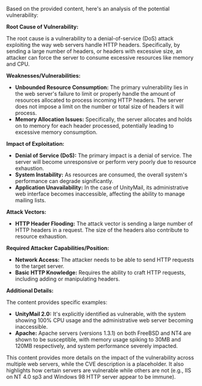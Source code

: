 Based on the provided content, here's an analysis of the potential vulnerability:

**Root Cause of Vulnerability:**

The root cause is a vulnerability to a denial-of-service (DoS) attack exploiting the way web servers handle HTTP headers. Specifically, by sending a large number of headers, or headers with excessive size, an attacker can force the server to consume excessive resources like memory and CPU.

**Weaknesses/Vulnerabilities:**

- **Unbounded Resource Consumption:** The primary vulnerability lies in the web server's failure to limit or properly handle the amount of resources allocated to process incoming HTTP headers. The server does not impose a limit on the number or total size of headers it will process.
- **Memory Allocation Issues:** Specifically, the server allocates and holds on to memory for each header processed, potentially leading to excessive memory consumption.

**Impact of Exploitation:**

- **Denial of Service (DoS):** The primary impact is a denial of service. The server will become unresponsive or perform very poorly due to resource exhaustion.
- **System Instability:** As resources are consumed, the overall system's performance can degrade significantly.
- **Application Unavailability:** In the case of UnityMail, its administrative web interface becomes inaccessible, affecting the ability to manage mailing lists.

**Attack Vectors:**

- **HTTP Header Flooding:** The attack vector is sending a large number of HTTP headers in a request. The size of the headers also contribute to resource exhaustion.

**Required Attacker Capabilities/Position:**

- **Network Access:** The attacker needs to be able to send HTTP requests to the target server.
- **Basic HTTP Knowledge:** Requires the ability to craft HTTP requests, including adding or manipulating headers.

**Additional Details:**

The content provides specific examples:

*   **UnityMail 2.0:**  It's explicitly identified as vulnerable, with the system showing 100% CPU usage and the administrative web server becoming inaccessible.
*   **Apache:** Apache servers (versions 1.3.1) on both FreeBSD and NT4 are shown to be susceptible, with memory usage spiking to 30MB and 120MB respectively, and system performance severely impacted.

This content provides more details on the impact of the vulnerability across multiple web servers, while the CVE description is a placeholder. It also highlights how certain servers are vulnerable while others are not (e.g., IIS on NT 4.0 sp3 and Windows 98 HTTP server appear to be immune).